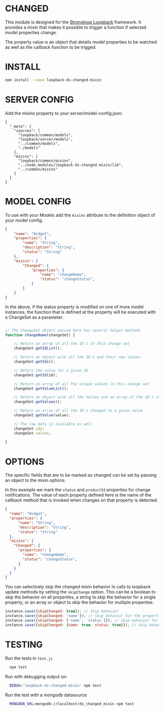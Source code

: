 CHANGED
=============

This module is designed for the [Strongloop Loopback](https://github.com/strongloop/loopback) framework.
It provides a mixin that makes it possible to trigger a function if selected
model properties change.

The property value is an object that details model properties to be
watched as well as the callback function to be trigged.

INSTALL
=============

```bash
npm install --save loopback-ds-changed-mixin
```

SERVER CONFIG
=============
Add the mixins property to your server/model-config.json:

```
{
  "_meta": {
    "sources": [
      "loopback/common/models",
      "loopback/server/models",
      "../common/models",
      "./models"
    ],
    "mixins": [
      "loopback/common/mixins",
      "../node_modules/loopback-ds-changed-mixin/lib",
      "../common/mixins"
    ]
  }
}
```

MODEL CONFIG
=============

To use with your Models add the `mixins` attribute to the definition object of
your model config.

```json
{
    "name": "Widget",
    "properties": {
        "name": "String",
        "description": "String",
        "status": "String"
    },
    "mixins": {
        "Changed": {
            "properties": {
                "name": "changeName",
                "status": "changeStatus",
            }
        }
    }
}
```

In the above, if the status property is modified on one of more model instances, the function that is defined at the
property will be executed with a ChangeSet as a parameter.


```javascript

// The ChangeSet object passed here has several helper methods    
function changeName(changeSet) {

    // Return an array of all the ID's in this change set
    changeSet.getIdList();

    // Return an object with all the ID's and their new values
    changeSet.getIds();

    // Return the value for a given ID
    changeSet.getId(id);

    // Return an array of all the unique values in this change set
    changeSet.getValueList();

    // Return an object with all the Values and an array of the ID's changed to this value
    changeSet.getValues();

    // Return an array of all the ID's changed to a given value
    changeSet.getValue(value);

    // The raw data is available as well
    changeSet.ids;
    changeSet.values;

}

```


OPTIONS
=============

The specific fields that are to be marked as changed can be set by passing an
object to the mixin options.

In this example we mark the `status` and `productId` properties for change notifications. The value of each property
defined here is the name of the callback method that is invoked when changes on that property is detected.

```json
{
  "name": "Widget",
  "properties": {
      "name": "String",
      "description": "String",
      "status": "String"
  },
  "mixins": {
    "Changed": {
      "properties": {
        "name": "changeName",
        "status": "changeStatus",
      }
    }
  }
}
```

You can selectively skip the changed mixin behavior in calls to loopback update methods by setting the
`skipChange` option. This can be a boolean to skip the behavior on all properties, a string to skip the behavior
for a single property, or an array or object to skip the behavior for multiple properties.

```javascript
instance.save({skipChanged: true}); // skip behavior
instance.save({skipChanged: 'name'}); // skip behavior for the properties.
instance.save({skipChanged: ['name', 'status']}); // skip behavior for name and status properties.
instance.save({skipChanged: {name: true, status: true}}); // skip behavior for name and status properties.
```


TESTING
=============

Run the tests in `test.js`

```bash
  npm test
```

Run with debugging output on:

```bash
  DEBUG='loopback-ds-changed-mixin' npm test
```

Run the test with a mongodb datasource
```bash
  MONGODB_URL=mongodb://localhost/ds_changed_mixin npm test
```
